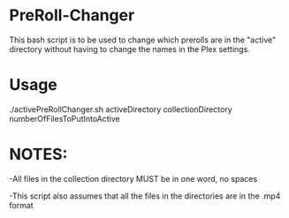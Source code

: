# PreRoll-Changer
This bash script is to be used to change which prerolls are in the "active" directory without having to change the names in the Plex settings.

# Usage
  ./activePreRollChanger.sh activeDirectory collectionDirectory numberOfFilesToPutIntoActive
  
# NOTES:
  -All files in the collection directory MUST be in one word, no spaces
  
  -This script also assumes that all the files in the directories are in the .mp4 format
